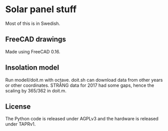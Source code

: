 # Solar panel stuff

Most of this is in Swedish.

## FreeCAD drawings

Made using FreeCAD 0.16.

## Insolation model

Run modell/doit.m with octave.
doit.sh can download data from other years or other coordinates.
STRÅNG data for 2017 had some gaps, hence the scaling by 365/362 in doit.m.

## License

The Python code is released under AGPLv3 and the hardware is released under TAPRv1.
